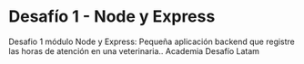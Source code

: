 # Desafío 1 - Node y Express
Desafio 1 módulo Node y Express: Pequeña aplicación backend que registre las horas de atención en una veterinaria.. Academia Desafío Latam